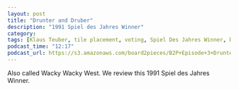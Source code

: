 ```yaml
---
layout: post
title: "Drunter and Druber"
description: "1991 Spiel des Jahres Winner"
category: 
tags: [Klaus Teuber, tile placement, voting, Spiel Des Jahres Winner, bluffing]
podcast_time: "12:17"
podcast_url: https://s3.amazonaws.com/board2pieces/B2P+Episode+3+Drunter+and+Druber.mp3
---
```


Also called Wacky Wacky West. We review this 1991 Spiel des Jahres Winner.
